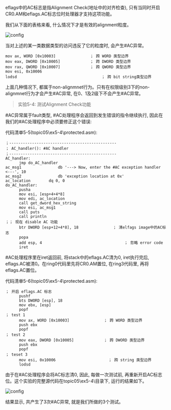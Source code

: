 
<!-- @import "[TOC]" {cmd="toc" depthFrom=1 depthTo=6 orderedList=false} -->

<!-- code_chunk_output -->



<!-- /code_chunk_output -->

eflags中的AC标志是指Alignment Check(地址中的对齐检查), 只有当同时开启CR0.AM和eflags.AC标志位时处理器才支持这项功能。

我们从下面的表格来看, 什么情况下才是有效的alignment粒度。

![config](./images/13.png)

当对上述的某一类数据类型的访问违反了它的粒度时, 会产生#AC异常。

```assembly
mov ax, WORD [0x10003]               ； 跨 WORD 类型边界
mov eax, DWORD [0x10005]             ； 跨 DWORD 类型边界
mov rax, QWORD [0x10007]             ； 跨 QWORD 类型边界
mov esi, 0x10006
lodsd                                     ； 跨 bit string类型边界
```

上面几种情况下, 都属于non-alignmnet行为。只有在权限级别3下的non-alignmnet行为才会产生#AC异常, 在0、1及2级下不会产生#AC异常。

>实验5-4: 测试Alignment Check功能

\#AC异常属于fault类型, #AC处理程序会返回到发生错误的指令继续执行, 因此在我们的#AC处理程序中必须要修正这个错误: 

代码清单5-5(topic05\ex5-4\protected.asm): 

```assembly
；-----------------------------------------------
； AC_handler(): #AC handler
；-----------------------------------------------
AC_handler: 
      jmp do_AC_handler
ac_msg1                db '---> Now, enter the #AC exception handler <---', 10
ac_msg2                db 'exception location at 0x'
ac_location        dq 0, 0
do_AC_handler: 
      pusha
      mov esi, [esp+4+4*8]
      mov edi, ac_location
      call get_dword_hex_string
      mov esi, ac_msg1
      call puts
      call println
；； 现在 disable AC 功能
      btr DWORD [esp+12+4*8], 18               ； 清elfags image中的AC标志
      popa
      add esp, 4                                    ； 忽略 error code
      iret
```

\#AC处理程序里在iret返回前, 将stack中的eflags.AC清为0, iret执行完后, eflags.AC被清0。在ring0代码里先将CR0.AM置位, 在ring3代码里, 再将eflags.AC置位。

代码清单5-6(topic05\ex5-4\protected.asm): 

```assembly
； 开启 eflags.AC 标志
      pushf
      bts DWORD [esp], 18
      mov ebx, [esp]
      popf
； test 1
      mov ax, WORD [0x10003]               ； 跨 WORD 类型边界
      push ebx
      popf
； test 2
      mov eax, DWORD [0x10005]             ； 跨 DWORD 类型边界
      push ebx
      popf
； teset 3
      mov esi, 0x10006                       ； 跨 string 类型边界
      lodsd
```

由于在#AC处理程序会将AC标志清0, 因此, 每做一次测试前, 再重新开启AC标志位。这个实验的完整源代码在topic05\ex5-4\目录下, 运行的结果如下。

![config](./images/14.png)

结果显示, 共产生了3次#AC异常, 就是我们所做的3个测试。